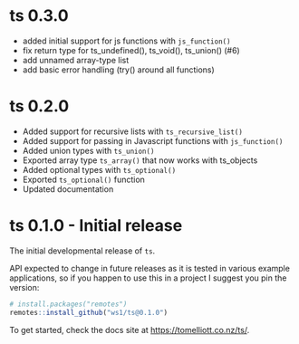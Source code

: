 # ts 0.3.0

- added initial support for js functions with `js_function()`
- fix return type for ts_undefined(), ts_void(), ts_union() (#6)
- add unnamed array-type list
- add basic error handling (try() around all functions)

# ts 0.2.0

- Added support for recursive lists with `ts_recursive_list()`
- Added support for passing in Javascript functions with `js_function()`
- Added union types with `ts_union()`
- Exported array type `ts_array()` that now works with ts_objects
- Added optional types with `ts_optional()`
- Exported `ts_optional()` function
- Updated documentation

# ts 0.1.0 - Initial release

The initial developmental release of `ts`.

API expected to change in future releases as it is tested in various example
applications, so if you happen to use this in a project I suggest you
pin the version:

```r
# install.packages("remotes")
remotes::install_github("ws1/ts@0.1.0")
```

To get started, check the docs site at https://tomelliott.co.nz/ts/.
